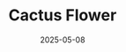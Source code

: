 ---
title: Cactus Flower
slug: cactus-flower
subheader: ""
subheader: ""
description: More information coming soon!
tickets_link: 
roles:
    

layout: show-info
year: 2025
quarter: spring
week: 7
location: Logan Theater East
season: 2024-2025 Shows
date: 2025-05-08
 

---